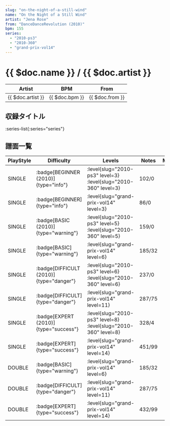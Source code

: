 ```yaml
---
slug: "on-the-night-of-a-still-wind"
name: "On the Night of a Still Wind"
artist: "Jena Rose"
from: "DanceDanceRevolution (2010)"
bpm: 155
series:
  - "2010-ps3"
  - "2010-360"
  - "grand-prix-vol14"
---
```


# {{ $doc.name }} / {{ $doc.artist }}

|Artist|BPM|From|
|------|---|----|
|{{ $doc.artist }}|{{ $doc.bpm }}|{{ $doc.from }}|

## 収録タイトル

:series-list{:series="series"}

## 譜面一覧

|PlayStyle|Difficulty|Levels|Notes|Movie|
|---------|----------|------|-----|-----|
|SINGLE| :badge[BEGINNER (2010)]{type="info"}|<div class="field is-grouped is-grouped-multiline"> :level{slug="2010-ps3" level=3} :level{slug="2010-360" level=3}</div>|102/0||
|SINGLE| :badge[BEGINNER]{type="info"}|<div class="field is-grouped is-grouped-multiline"> :level{slug="grand-prix-vol14" level=3}</div>|86/0||
|SINGLE| :badge[BASIC (2010)]{type="warning"}|<div class="field is-grouped is-grouped-multiline"> :level{slug="2010-ps3" level=5} :level{slug="2010-360" level=5}</div>|159/0||
|SINGLE| :badge[BASIC]{type="warning"}|<div class="field is-grouped is-grouped-multiline"> :level{slug="grand-prix-vol14" level=6}</div>|185/32||
|SINGLE| :badge[DIFFICULT (2010)]{type="danger"}|<div class="field is-grouped is-grouped-multiline"> :level{slug="2010-ps3" level=6} :level{slug="2010-360" level=6}</div>|237/0||
|SINGLE| :badge[DIFFICULT]{type="danger"}|<div class="field is-grouped is-grouped-multiline"> :level{slug="grand-prix-vol14" level=11}</div>|287/75||
|SINGLE| :badge[EXPERT (2010)]{type="success"}|<div class="field is-grouped is-grouped-multiline"> :level{slug="2010-ps3" level=8} :level{slug="2010-360" level=8}</div>|328/4||
|SINGLE| :badge[EXPERT]{type="success"}|<div class="field is-grouped is-grouped-multiline"> :level{slug="grand-prix-vol14" level=14}</div>|451/99||
|DOUBLE| :badge[BASIC]{type="warning"}|<div class="field is-grouped is-grouped-multiline"> :level{slug="grand-prix-vol14" level=6}</div>|185/32||
|DOUBLE| :badge[DIFFICULT]{type="danger"}|<div class="field is-grouped is-grouped-multiline"> :level{slug="grand-prix-vol14" level=11}</div>|287/75||
|DOUBLE| :badge[EXPERT]{type="success"}|<div class="field is-grouped is-grouped-multiline"> :level{slug="grand-prix-vol14" level=14}</div>|432/99||
